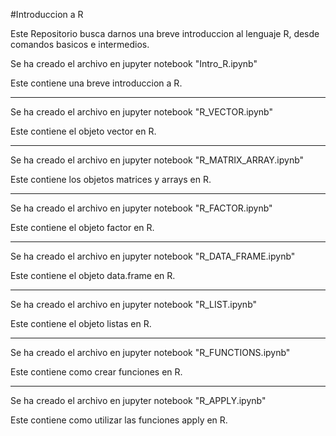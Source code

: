 #Introduccion a R

Este Repositorio busca darnos una breve introduccion al lenguaje R, desde comandos basicos e intermedios.


Se ha creado el archivo en jupyter notebook "Intro_R.ipynb"

Este contiene una breve introduccion a R.

*****************************************************************************************************

Se ha creado el archivo en jupyter notebook "R_VECTOR.ipynb"

Este contiene el objeto vector en R.

*****************************************************************************************************

Se ha creado el archivo en jupyter notebook "R_MATRIX_ARRAY.ipynb"

Este contiene los objetos matrices y arrays en R.

*****************************************************************************************************

Se ha creado el archivo en jupyter notebook "R_FACTOR.ipynb"

Este contiene el objeto factor en R.

*****************************************************************************************************

Se ha creado el archivo en jupyter notebook "R_DATA_FRAME.ipynb"

Este contiene el objeto data.frame en R.

*****************************************************************************************************

Se ha creado el archivo en jupyter notebook "R_LIST.ipynb"

Este contiene el objeto listas en R.

*****************************************************************************************************

Se ha creado el archivo en jupyter notebook "R_FUNCTIONS.ipynb"

Este contiene como crear funciones en R.

*****************************************************************************************************

Se ha creado el archivo en jupyter notebook "R_APPLY.ipynb"

Este contiene como utilizar las funciones apply en R.

